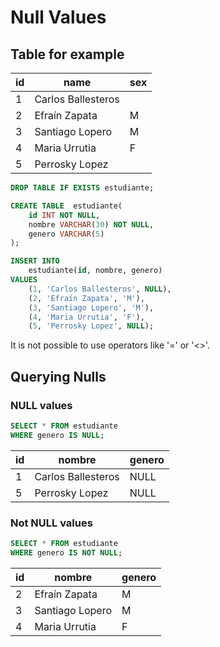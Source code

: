 # Null Values


## Table for example

|id |name                 |sex         |
|---|---------------------|------------|
|1  | Carlos Ballesteros  |            |
|2  | Efraín Zapata       | M          |
|3  | Santiago Lopero     | M          |
|4  | Maria Urrutia       | F          |
|5  | Perrosky Lopez      |            |

```sql
DROP TABLE IF EXISTS estudiante;

CREATE TABLE  estudiante(
	id INT NOT NULL,
	nombre VARCHAR(30) NOT NULL,
	genero VARCHAR(5)
);

INSERT INTO 
    estudiante(id, nombre, genero)
VALUES
	(1, 'Carlos Ballesteros', NULL),
	(2, 'Efraín Zapata', 'M'),
	(3, 'Santiago Lopero', 'M'),
	(4, 'Maria Urrutia', 'F'),
	(5, 'Perrosky Lopez', NULL);
```

It is not possible to use operators like '=' or '<>'. 

## Querying Nulls

### NULL values

```sql
SELECT * FROM estudiante
WHERE genero IS NULL;
```

| id | nombre             | genero |
|---|---------------------|------------|
|  1 | Carlos Ballesteros | NULL   |
|  5 | Perrosky Lopez     | NULL   |

### Not NULL values

```sql
SELECT * FROM estudiante
WHERE genero IS NOT NULL;
```

| id | nombre          | genero |
|---|---------------------|------------|
|  2 | Efraín Zapata   | M      |
|  3 | Santiago Lopero | M      |
|  4 | Maria Urrutia   | F      |





